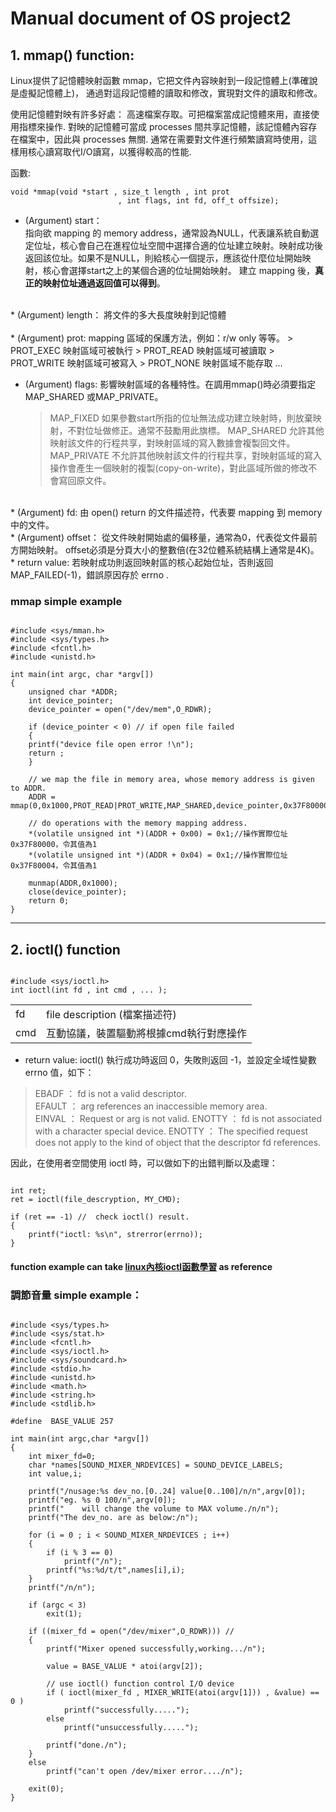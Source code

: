 
# Manual document of OS project2

## 1.  mmap() function:
Linux提供了記憶體映射函數 mmap，它把文件內容映射到一段記憶體上(準確說是虛擬記憶體上)，
通過對這段記憶體的讀取和修改，實現對文件的讀取和修改。 

使用記憶體對映有許多好處：
高速檔案存取。可把檔案當成記憶體來用，直接使用指標來操作. 
對映的記憶體可當成 processes 間共享記憶體，該記憶體內容存在檔案中，因此與 processes 無關. 通常在需要對文件進行頻繁讀寫時使用，這樣用核心讀寫取代I/O讀寫，以獲得較高的性能.  

函數:
<pre><code>void *mmap(void *start , size_t length , int prot
                        , int flags, int fd, off_t offsize);</code></pre>  

* (Argument) start：  
指向欲 mapping 的 memory address，通常設為NULL，代表讓系統自動選定位址，核心會自己在進程位址空間中選擇合適的位址建立映射。映射成功後返回該位址。如果不是NULL，則給核心一個提示，應該從什麼位址開始映射，核心會選擇start之上的某個合適的位址開始映射。
建立 mapping 後，**真正的映射位址通過返回值可以得到**。 
<br>
* (Argument) length：
    將文件的多大長度映射到記憶體<br>
    <br>
* (Argument) prot: 
mapping 區域的保護方法，例如：r/w only 等等。 
    > PROT_EXEC 映射區域可被執行
    > PROT_READ 映射區域可被讀取
    > PROT_WRITE 映射區域可被寫入
    > PROT_NONE 映射區域不能存取 ...
<br>

* (Argument) flags: 
    影響映射區域的各種特性。在調用mmap()時必須要指定MAP_SHARED 或MAP_PRIVATE。
    > MAP_FIXED 如果參數start所指的位址無法成功建立映射時，則放棄映射，不對位址做修正。通常不鼓勵用此旗標。
MAP_SHARED 允許其他映射該文件的行程共享，對映射區域的寫入數據會複製回文件。
MAP_PRIVATE 不允許其他映射該文件的行程共享，對映射區域的寫入操作會產生一個映射的複製(copy-on-write)，對此區域所做的修改不會寫回原文件。
<br>
* (Argument) fd:
由 open() return 的文件描述符，代表要 mapping 到 memory 中的文件。
<br>
* (Argument) offset：
從文件映射開始處的偏移量，通常為0，代表從文件最前方開始映射。
offset必須是分頁大小的整數倍(在32位體系統結構上通常是4K)。
<br>
* return value:
若映射成功則返回映射區的核心起始位址，否則返回MAP_FAILED(-1)，錯誤原因存於 errno .


###  mmap simple example
<pre><code>
#include &ltsys/mman.h> 
#include &ltsys/types.h> 
#include &ltfcntl.h> 
#include &ltunistd.h> 

int main(int argc, char *argv[])
{
    unsigned char *ADDR; 
    int device_pointer;
    device_pointer = open("/dev/mem",O_RDWR);

    if (device_pointer < 0) // if open file failed
    {
    printf("device file open error !\n");
    return ;
    }

    // we map the file in memory area, whose memory address is given to ADDR.
    ADDR = mmap(0,0x1000,PROT_READ|PROT_WRITE,MAP_SHARED,device_pointer,0x37F80000);

    // do operations with the memory mapping address.
    *(volatile unsigned int *)(ADDR + 0x00) = 0x1;//操作實際位址0x37F80000，令其值為1
    *(volatile unsigned int *)(ADDR + 0x04) = 0x1;//操作實際位址0x37F80004，令其值為1

    munmap(ADDR,0x1000);
    close(device_pointer);
    return 0;
}</code></pre>

---
## 2. ioctl() function
<pre><code>
#include &lt;sys/ioctl.h>
int ioctl(int fd , int cmd , ... );
</code></pre>

<table>
    <tr>
        <td>fd</td>
        <td>file description (檔案描述符)</td>
    </tr>
    <tr>
        <td>cmd</td>
        <td>互動協議，裝置驅動將根據cmd執行對應操作</td>
    </tr>

</table>

* return value:
ioctl() 執行成功時返回 0，失敗則返回 -1，並設定全域性變數 errno 值，如下：

>EBADF ： fd is not a valid descriptor.   
EFAULT ： arg references an inaccessible memory area.   
EINVAL ： Request or arg is not valid. 
ENOTTY ： fd is not associated with a character special device. 
ENOTTY ： The specified request does not apply to the kind of object that the descriptor fd references.

因此，在使用者空間使用 ioctl 時，可以做如下的出錯判斷以及處理：
<pre><code>
int ret;
ret = ioctl(file_descryption, MY_CMD);

if (ret == -1) //  check ioctl() result.
{
    printf("ioctl: %s\n", strerror(errno));
}</code></pre>

#### function example can take [linux內核ioctl函數學習](https://blog.xuite.net/yang44/dd/49077684-linux%E5%85%A7%E6%A0%B8ioctl%E5%87%BD%E6%95%B8%E5%AD%B8%E7%BF%92) as reference

### 調節音量 simple example：
<pre><code>
#include &lt;sys/types.h>
#include &lt;sys/stat.h>
#include &lt;fcntl.h>
#include &lt;sys/ioctl.h>
#include &lt;sys/soundcard.h>
#include &lt;stdio.h>
#include &lt;unistd.h>
#include &lt;math.h>
#include &lt;string.h>
#include &lt;stdlib.h>

#define  BASE_VALUE 257

int main(int argc,char *argv[])
{
    int mixer_fd=0;
    char *names[SOUND_MIXER_NRDEVICES] = SOUND_DEVICE_LABELS;
    int value,i;

    printf("/nusage:%s dev_no.[0..24] value[0..100]/n/n",argv[0]);
    printf("eg. %s 0 100/n",argv[0]);
    printf("    will change the volume to MAX volume./n/n");
    printf("The dev_no. are as below:/n");

    for (i = 0 ; i &lt; SOUND_MIXER_NRDEVICES ; i++)
    {
        if (i % 3 == 0) 
            printf("/n");
        printf("%s:%d/t/t",names[i],i);
    }
    printf("/n/n");

    if (argc < 3)
        exit(1);

    if ((mixer_fd = open("/dev/mixer",O_RDWR))) // 
    {
        printf("Mixer opened successfully,working.../n");

        value = BASE_VALUE * atoi(argv[2]);

        // use ioctl() function control I/O device
        if ( ioctl(mixer_fd , MIXER_WRITE(atoi(argv[1])) , &value) == 0 )
            printf("successfully.....");
        else    
            printf("unsuccessfully.....");
        
        printf("done./n");
    }
    else
        printf("can't open /dev/mixer error..../n");

    exit(0);
}
</code></pre>